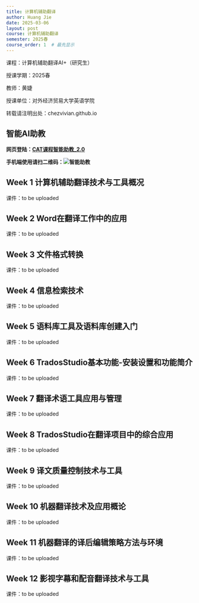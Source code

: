 ```yaml
---
title: 计算机辅助翻译
author: Huang Jie
date: 2025-03-06
layout: post
course: 计算机辅助翻译
semester: 2025春
course_order: 1  # 最先显示  
---
```


课程：计算机辅助翻译AI+（研究生）

授课学期：2025春

教师：黄婕

授课单位：对外经济贸易大学英语学院

转载请注明出处：chezvivian.github.io


## 智能AI助教

**网页登陆：[CAT课程智能助教_2.0](https://udify.app/chat/cowvutHCzOFeVfaw)**

**手机端使用请扫二维码：![智能助教](https://chezvivian.github.io/class/assets/CAT助教_2.0.png)**

<script>
 window.difyChatbotConfig = {
  token: 'cowvutHCzOFeVfaw'
 }
</script>
<script
 src="https://udify.app/embed.min.js"
 id="cowvutHCzOFeVfaw"
 defer>
</script>
<style>
  #dify-chatbot-bubble-button {
    background-color: #1C64F2 !important;
  }
  #dify-chatbot-bubble-window {
    width: 40rem !important;
    height: 45rem !important;
  }
</style>


## Week 1 计算机辅助翻译技术与工具概况

课件：to be uploaded 

## Week 2 Word在翻译工作中的应用

课件：to be uploaded 

## Week 3 文件格式转换

课件：to be uploaded 

## Week 4 信息检索技术

课件：to be uploaded 

## Week 5 语料库工具及语料库创建入门

课件：to be uploaded 

## Week 6 TradosStudio基本功能-安装设置和功能简介

课件：to be uploaded 

## Week 7 翻译术语工具应用与管理

课件：to be uploaded 

## Week 8 TradosStudio在翻译项目中的综合应用

课件：to be uploaded 

## Week 9 译文质量控制技术与工具

课件：to be uploaded 

## Week 10 机器翻译技术及应用概论

课件：to be uploaded 

## Week 11  机器翻译的译后编辑策略方法与环境

课件：to be uploaded 

## Week 12  影视字幕和配音翻译技术与工具

课件：to be uploaded 

